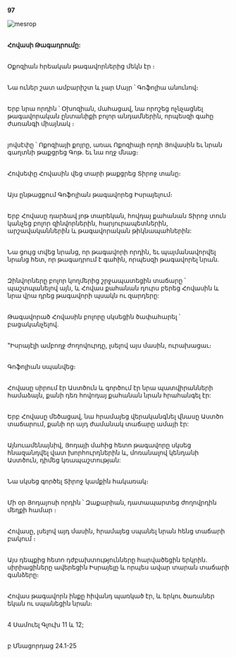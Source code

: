 **97**

![mesrop](https://volamar.ru/audio_video/foto/01/detbible/B206.BMP)

\
**Հովասի Թագադրումը:**

\
Օքոզիան հրեական թագավորներից մեկն էր ։

\
Նա ուներ շատ ամբարիշտ և չար Մայր ՝ Գոֆոլիա անունով։

\
Երբ նրա որդին ՝ Օխոզիան, մահացավ, նա որոշեց ոչնչացնել թագավորական ընտանիքի բոլոր անդամներին, որպեսզի գահը ժառանգի միայնակ ։

\
յովսէփը ՝ Ոքոզիայի քոյրը, առաւ Ոքոզիայի որդի Յովասին եւ նրան գաղտնի թաքցրեց Գոթ. եւ նա ողջ մնաց։

\
Հովսեփը Հովասին վեց տարի թաքցրեց Տիրոջ տանը։

\
Այս ընթացքում Գոֆոլիան թագավորեց Իսրայելում։

\
Երբ Հովասը դարձավ յոթ տարեկան, հովդայ քահանան Տիրոջ տուն կանչեց բոլոր զինվորներին, հարյուրապետներին, արշավականներին և թագավորական թիկնապահներին:

\
Նա ցույց տվեց նրանց, որ թագավորի որդին, եւ պայմանավորվել նրանց հետ, որ թագադրում է գահին, որպեսզի թագավորել նրան.

\
Զինվորները բոլոր կողմերից շրջապատեցին տաճարը ՝ պաշտպանելով այն, և Հովաս քահանան դուրս բերեց Հովասին և նրա վրա դրեց թագավորի պսակն ու զարդերը:

\
Թագավորած Հովասին բոլորը սկսեցին ծափահարել ՝ բացականչելով.

\
"Իսրայէլի ամբողջ ժողովուրդը, լսելով այս մասին, ուրախացաւ։

\
Գոֆոլիան սպանվեց։

\
Հովասը սիրում էր Աստծուն և գործում էր նրա պատվիրանների համաձայն, քանի դեռ հովոդայ քահանան նրան հրահանգել էր:

\
Երբ Հովասը մեծացավ, նա հրամայեց վերականգնել վնասը Աստծո տաճարում, քանի որ այդ ժամանակ տաճարը ամայի էր:

\
Այնուամենայնիվ, Յոդայի մահից հետո թագավորը սկսեց հնազանդվել վատ խորհուրդներին և, մոռանալով կենդանի Աստծուն, դիմեց կռապաշտության:

\
Նա սկսեց գործել Տիրոջ կամքին հակառակ։

\
Մի օր Յոդայոսի որդին ՝ Զաքարիան, դատապարտեց ժողովրդին մեղքի համար ։

\
Հովասը, լսելով այդ մասին, հրամայեց սպանել նրան հենց տաճարի բակում ։

\
Այս դեպքից հետո դժբախտությունները հարվածեցին երկրին. սիրիացիները ավերեցին Իսրայելը և որպես ավար տարան տաճարի գանձերը։

\
Հովաս թագավորն ինքը հիվանդ պառկած էր, և երկու ծառաներ եկան ու սպանեցին նրան։

\
4 Սամուել Գլուխ 11 և 12;

\
բ Մնացորդաց 24.1-25
